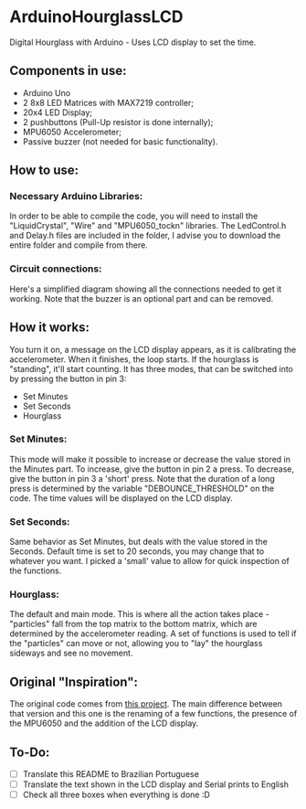 # ArduinoHourglassLCD
 Digital Hourglass with Arduino - Uses LCD display to set the time.
## Components in use:
 - Arduino Uno
 - 2 8x8 LED Matrices with MAX7219 controller;
 - 20x4 LED Display;
 - 2 pushbuttons (Pull-Up resistor is done internally);
 - MPU6050 Accelerometer;
 - Passive buzzer (not needed for basic functionality).
## How to use:
### Necessary Arduino Libraries:
In order to be able to compile the code, you will need to install the "LiquidCrystal", "Wire" and "MPU6050_tockn" libraries. The LedControl.h and Delay.h files are included in the folder, I advise you to download the entire folder and compile from there.
### Circuit connections:
Here's a simplified diagram showing all the connections needed to get it working. Note that the buzzer is an optional part and can be removed. 
## How it works:
You turn it on, a message on the LCD display appears, as it is calibrating the accelerometer. When it finishes, the loop starts. If the hourglass is "standing", it'll start counting. It has three modes, that can be switched into by pressing the button in pin 3:
- Set Minutes
- Set Seconds
- Hourglass
### Set Minutes:
This mode will make it possible to increase or decrease the value stored in the Minutes part. To increase, give the button in pin 2 a press. To decrease, give the button in pin 3 a 'short' press. Note that the duration of a long press is determined by the variable "DEBOUNCE_THRESHOLD" on the code. The time values will be displayed on the LCD display. 
### Set Seconds:
Same behavior as Set Minutes, but deals with the value stored in the Seconds. Default time is set to 20 seconds, you may change that to whatever you want. I picked a 'small' value to allow for quick inspection of the functions. 
### Hourglass:
The default and main mode. This is where all the action takes place - "particles" fall from the top matrix to the bottom matrix, which are determined by the accelerometer reading. A set of functions is used to tell if the "particles" can move or not, allowing you to "lay" the hourglass sideways and see no movement. 

## Original "Inspiration":
The original code comes from [this project](https://www.instructables.com/Arduino-Hourglass/). The main difference between that version and this one is the renaming of a few functions, the presence of the MPU6050 and the addition of the LCD display. 

## To-Do:
- [ ] Translate this README to Brazilian Portuguese
- [ ] Translate the text shown in the LCD display and Serial prints to English
- [ ] Check all three boxes when everything is done :D
